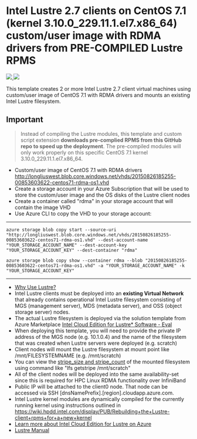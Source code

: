 # Intel Lustre 2.7 clients on CentOS 7.1 (kernel 3.10.0_229.11.1.el7.x86_64) custom/user image with RDMA drivers from PRE-COMPILED Lustre RPMS

<a href="https://portal.azure.com/#create/Microsoft.Template/uri/https%3A%2F%2Fraw.githubusercontent.com%2Farsenvlad%2Fazure-lustre%2Fmaster%2Fclients-compiled-rpms-centos71-rdma-image-3.10.0_229.11.1%2Fazuredeploy.json" target="_blank">
    <img src="http://azuredeploy.net/deploybutton.png"/>
</a>
<a href="http://armviz.io/#/?load=https%3A%2F%2Fraw.githubusercontent.com%2Farsenvlad%2Fazure-lustre%2Fmaster%2Fclients-compiled-rpms-centos71-rdma-image-3.10.0_229.11.1%2Fazuredeploy.json" target="_blank">
    <img src="http://armviz.io/visualizebutton.png"/>
</a>

This template creates 2 or more Intel Lustre 2.7 client virtual machines using custom/user image of CentOS 7.1 with RDMA drivers and mounts an existing Intel Lustre filesystem.

## Important
> Instead of compiling the Lustre modules, this template and custom script extension **downloads pre-complied RPMS from this GitHub repo to speed up the deployment**. The pre-compiled modules will only work properly on this specific CentOS 7.1 kernel 3.10.0_229.11.1.el7.x86_64. 

* Custom/user image of CentOS 7.1 with RDMA drivers http://longliuswest.blob.core.windows.net/vhds/20150826185255-00853603622-centos71-rdma-os1.vhd
* Create a storage account in your Azure Subscription that will be used to store the custom/user image and the OS disks of the Lustre client nodes
* Create a container called "rdma" in your storage account that will contain the image VHD
* Use Azure CLI to copy the VHD to your storage account:

***

`azure storage blob copy start --source-uri "http://longliuswest.blob.core.windows.net/vhds/20150826185255-00853603622-centos71-rdma-os1.vhd" --dest-account-name "YOUR_STORAGE_ACCOUNT_NAME" --dest-account-key "YOUR_STORAGE_ACCOUNT_KEY" --dest-container "rdma"`

`azure storage blob copy show --container rdma --blob "20150826185255-00853603622-centos71-rdma-os1.vhd" -a "YOUR_STORAGE_ACCOUNT_NAME" -k "YOUR_STORAGE_ACCOUNT_KEY"`

***

* <a href="https://wiki.hpdd.intel.com/display/PUB/Why+Use+Lustre" target="_blank">Why Use Lustre?</a>
* Intel Lustre clients must be deployed into an **existing Virtual Network** that already contains operational Intel Lustre filesystem consisting of MGS (management server), MDS (metadata server), and OSS (object storage server) nodes.
* The actual Lustre filesystem is deployed via the solution template from Azure Marketplace <a href="https://azure.microsoft.com/en-us/marketplace/partners/intel/" target="_blank">Intel Cloud Edition for Lustre* Software - Eval</a>
* When deploying this template, you will need to provide the private IP address of the MGS node (e.g. 10.1.0.4) and the name of the filesystem that was created when Lustre servers were deployed (e.g. scratch)
* Client nodes will mount the Lustre filesystem at mount point like /mnt/FILESYSTEMNAME (e.g. /mnt/scratch)
* You can view the <a href="https://build.hpdd.intel.com/job/lustre-manual/lastSuccessfulBuild/artifact/lustre_manual.xhtml#idp5145472" target="_blank">stripe_size and stripe_count</a> of the mounted filesystem using command like "lfs getstripe /mnt/scratch"
* All of the client nodes will be deployed into the same availability-set since this is required for HPC Linux RDMA functionality over InfiniBand
* Public IP will be attached to the client0 node. That node can be accessed via SSH  [dnsNamePrefix].[region].cloudapp.azure.com.
* Intel Lustre kernel modules are dynamically compiled for the currently running kernel using instructions outlined in https://wiki.hpdd.intel.com/display/PUB/Rebuilding+the+Lustre-client+rpms+for+a+new+kernel
* <a href="https://wiki.hpdd.intel.com/display/PUB/Intel+Cloud+Edition+for+Lustre+on+Azure" target="_blank">Learn more about Intel Cloud Edition for Lustre on Azure</a>
* <a href="https://build.hpdd.intel.com/job/lustre-manual/lastSuccessfulBuild/artifact/lustre_manual.xhtml" target="_blank">Lustre Manual</a>
